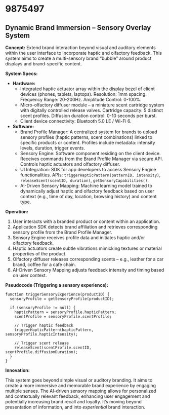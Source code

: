 # 9875497

## Dynamic Brand Immersion – Sensory Overlay System

**Concept:** Extend brand interaction beyond visual and auditory elements within the user interface to incorporate haptic and olfactory feedback. This system aims to create a multi-sensory brand “bubble” around product displays and brand-specific content.

**System Specs:**

*   **Hardware:**
    *   Integrated haptic actuator array within the display bezel of client devices (phones, tablets, laptops). Resolution: 1mm spacing. Frequency Range: 20-200Hz. Amplitude Control: 0-100%.
    *   Micro-olfactory diffuser module – a miniature scent cartridge system with digitally controlled release valves. Cartridge capacity: 5 distinct scent profiles. Diffusion duration control: 0-10 seconds per burst.
    *   Client device connectivity: Bluetooth 5.0 LE / Wi-Fi 6.
*   **Software:**
    *   Brand Profile Manager: A centralized system for brands to upload sensory profiles (haptic patterns, scent combinations) linked to specific products or content. Profiles include metadata: intensity levels, duration, trigger events.
    *   Sensory Engine: Software component residing on the client device. Receives commands from the Brand Profile Manager via secure API. Controls haptic actuators and olfactory diffuser.
    *   UI Integration: SDK for app developers to access Sensory Engine functionalities. APIs: `triggerHapticPattern(patternID, intensity)`, `releaseScent(scentID, duration)`, `getSensoryCapabilities()`.
    *   AI-Driven Sensory Mapping: Machine learning model trained to dynamically adjust haptic and olfactory feedback based on user context (e.g., time of day, location, browsing history) and content type.

**Operation:**

1.  User interacts with a branded product or content within an application.
2.  Application SDK detects brand affiliation and retrieves corresponding sensory profile from the Brand Profile Manager.
3.  Sensory Engine receives profile data and initiates haptic and/or olfactory feedback.
4.  Haptic actuators create subtle vibrations mimicking textures or material properties of the product.
5.  Olfactory diffuser releases corresponding scents – e.g., leather for a car brand, coffee for a cafe chain.
6.  AI-Driven Sensory Mapping adjusts feedback intensity and timing based on user context.

**Pseudocode (Triggering a sensory experience):**

```
function triggerSensoryExperience(productID) {
  sensoryProfile = getSensoryProfile(productID);

  if (sensoryProfile != null) {
    hapticPattern = sensoryProfile.hapticPattern;
    scentProfile = sensoryProfile.scentProfile;

    // Trigger haptic feedback
    triggerHapticPattern(hapticPattern, sensoryProfile.hapticIntensity);

    // Trigger scent release
    releaseScent(scentProfile.scentID, scentProfile.diffusionDuration);
  }
}
```

**Innovation:**

This system goes beyond simple visual or auditory branding. It aims to create a more immersive and memorable brand experience by engaging multiple senses. The AI-driven sensory mapping allows for personalized and contextually relevant feedback, enhancing user engagement and potentially increasing brand recall and loyalty. It’s moving beyond presentation of information, and into *experiential* brand interaction.